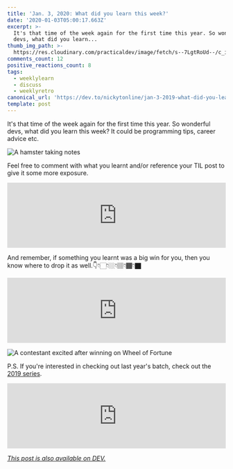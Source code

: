 ```yaml
---
title: 'Jan. 3, 2020: What did you learn this week?'
date: '2020-01-03T05:00:17.663Z'
excerpt: >-
  It's that time of the week again for the first time this year. So wonderful
  devs, what did you learn...
thumb_img_path: >-
  https://res.cloudinary.com/practicaldev/image/fetch/s--7LgtRoUd--/c_imagga_scale,f_auto,fl_progressive,h_420,q_auto,w_1000/https://thepracticaldev.s3.amazonaws.com/i/b5uyd18ex1r16894cihq.jpeg
comments_count: 12
positive_reactions_count: 8
tags:
  - weeklylearn
  - discuss
  - weeklyretro
canonical_url: 'https://dev.to/nickytonline/jan-3-2019-what-did-you-learn-this-week-3epd'
template: post
---
```

It's that time of the week again for the first time this year. So wonderful devs, what did you learn this week? It could be programming tips, career advice etc.

![A hamster taking notes](https://media.giphy.com/media/tHufwMDTUi20E/giphy.gif)

Feel free to comment with what you learnt and/or reference your TIL post to give it some more exposure.


<iframe class="liquidTag" src="https://dev.to/embed/tag?args=todayilearned" style="border: 0; width: 100%;"></iframe>


And remember, if something you learnt was a big win for you, then you know where to drop it as well.👇👇🏻👇🏼👇🏽👇🏾👇🏿


<iframe class="liquidTag" src="https://dev.to/embed/link?args=https%3A%2F%2Fdev.to%2Fjess%2Fwhat-was-your-win-this-week-3gjl" style="border: 0; width: 100%;"></iframe>


![A contestant excited after winning on Wheel of Fortune](https://media.giphy.com/media/3ohhwtf6F4tpnQ2HpS/giphy.gif)

P.S. If you're interested in checking out last year's batch, check out the [2019 series](https://dev.to/nickytonline/dec-27-2019-what-did-you-learn-this-week-2alo).


<iframe class="liquidTag" src="https://dev.to/embed/link?args=https%3A%2F%2Fdev.to%2Fjess%2Fwhat-was-your-win-this-past-week-4ac4" style="border: 0; width: 100%;"></iframe>


*[This post is also available on DEV.](https://dev.to/nickytonline/jan-3-2019-what-did-you-learn-this-week-3epd)*


<script>
const parent = document.getElementsByTagName('head')[0];
const script = document.createElement('script');
script.type = 'text/javascript';
script.src = 'https://cdnjs.cloudflare.com/ajax/libs/iframe-resizer/4.1.1/iframeResizer.min.js';
script.charset = 'utf-8';
script.onload = function() {
    window.iFrameResize({}, '.liquidTag');
};
parent.appendChild(script);
</script>    
